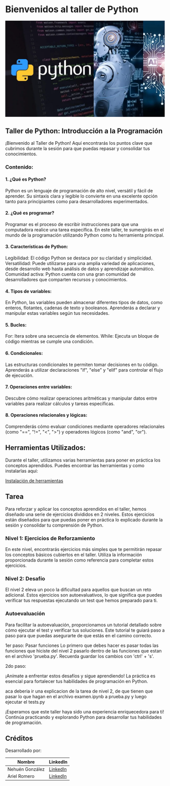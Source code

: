 # Bienvenidos al taller de Python

<p align="center">
  <img width="1000" src="img/code-your-python-programs.png">
  </p>

## Taller de Python: Introducción a la Programación

¡Bienvenido al Taller de Python! Aquí encontrarás los puntos clave que cubrimos durante la sesión para que puedas repasar y consolidar tus conocimientos.

### Contenido:
#### 1. ¿Qué es Python?
Python es un lenguaje de programación de alto nivel, versátil y fácil de aprender. Su sintaxis clara y legible lo convierte en una excelente opción tanto para principiantes como para desarrolladores experimentados.

#### 2. ¿Qué es programar?
Programar es el proceso de escribir instrucciones para que una computadora realice una tarea específica. En este taller, te sumergirás en el mundo de la programación utilizando Python como tu herramienta principal.

#### 3. Características de Python:
Legibilidad: El código Python se destaca por su claridad y simplicidad.
Versatilidad: Puede utilizarse para una amplia variedad de aplicaciones, desde desarrollo web hasta análisis de datos y aprendizaje automático.
Comunidad activa: Python cuenta con una gran comunidad de desarrolladores que comparten recursos y conocimientos.

#### 4. Tipos de variables:
En Python, las variables pueden almacenar diferentes tipos de datos, como enteros, flotantes, cadenas de texto y booleanos. Aprenderás a declarar y manipular estas variables según tus necesidades.

#### 5. Bucles:
For: Itera sobre una secuencia de elementos.
While: Ejecuta un bloque de código mientras se cumple una condición.

#### 6. Condicionales:
Las estructuras condicionales te permiten tomar decisiones en tu código. Aprenderás a utilizar declaraciones "if", "else" y "elif" para controlar el flujo de ejecución.

#### 7. Operaciones entre variables:
Descubre cómo realizar operaciones aritméticas y manipular datos entre variables para realizar cálculos y tareas específicas.

#### 8. Operaciones relacionales y lógicas:
Comprenderás cómo evaluar condiciones mediante operadores relacionales (como "==", "!=", "<", ">") y operadores lógicos (como "and", "or").

## Herramientas Utilizados:
Durante el taller, utilizamos varias herramientas para poner en práctica los conceptos aprendidos. Puedes encontrar las herramientas y como instalarlas aquí:

[Instalación de herramientas](instalacion.md)

## Tarea
Para reforzar y aplicar los conceptos aprendidos en el taller, hemos diseñado una serie de ejercicios divididos en 2 niveles. Estos ejercicios están diseñados para que puedas poner en práctica lo explicado durante la sesión y consolidar tu comprensión de Python.

### Nivel 1: Ejercicios de Reforzamiento
En este nivel, encontrarás ejercicios más simples que te permitirán repasar los conceptos básicos cubiertos en el taller. Utiliza la información proporcionada durante la sesión como referencia para completar estos ejercicios.

### Nivel 2: Desafío
El nivel 2 eleva un poco la dificultad para aquellos que buscan un reto adicional. Estos ejercicios son autoevaluativos, lo que significa que puedes verificar tus respuestas ejecutando un test que hemos preparado para ti.

### Autoevaluación
Para facilitar la autoevaluación, proporcionamos un tutorial detallado sobre cómo ejecutar el test y verificar tus soluciones. Este tutorial te guiará paso a paso para que puedas asegurarte de que estás en el camino correcto.

1er paso: Pasar funciones
Lo primero que debes hacer es pasar todas las funciones que hiciste del nivel 2 pasarlo dentro de las funciones que estan en el archivo 'prueba.py'. Recuerda guardar los cambios con 'ctrl' + 's'.


2do paso: 

¡Anímate a enfrentar estos desafíos y sigue aprendiendo! La práctica es esencial para fortalecer tus habilidades de programación en Python.

aca deberia ir una explicacion de la tarea de nivel 2, de que tienen que pasar lo que hagan en el archivo examen.ipynb a prueba.py y luego ejecutar el tests.py

¡Esperamos que este taller haya sido una experiencia enriquecedora para ti! Continúa practicando y explorando Python para desarrollar tus habilidades de programación.

## Créditos
Desarrollado por:

| Nombre | LinkedIn  |
|--------|-----------|
| Nehuén González   | [LinkedIn](https://www.linkedin.com/in/nehuen-gonzalez/) |
| Ariel Romero  | [LinkedIn](https://www.linkedin.com/in/ariel-w-romero/) |
